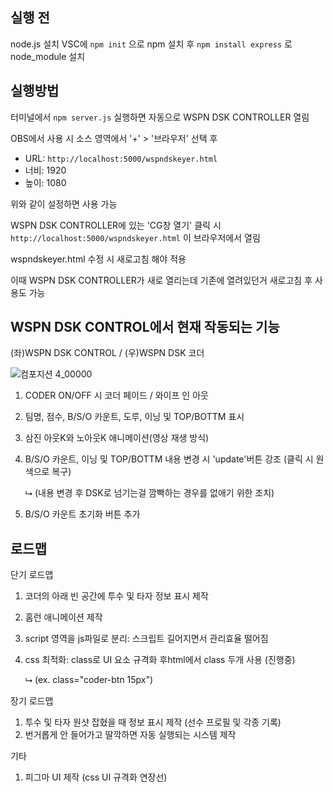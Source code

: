 ## 실행 전
node.js 설치
VSC에 ``` npm init ``` 으로 npm 설치 후 ``` npm install express ``` 로  node_module 설치

## 실행방법

터미널에서 ``` npm server.js ``` 실행하면 자동으로 WSPN DSK CONTROLLER 열림

OBS에서 사용 시 소스 영역에서 '+' > '브라우저' 선택 후 

- URL: ``` http://localhost:5000/wspndskeyer.html ```
- 너비: 1920
- 높이: 1080

위와 같이 설정하면 사용 가능

WSPN DSK CONTROLLER에 있는 'CG창 열기' 클릭 시 ``` http://localhost:5000/wspndskeyer.html ``` 이 브라우저에서 열림

wspndskeyer.html 수정 시 새로고침 해야 적용

이때 WSPN DSK CONTROLLER가 새로 열리는데 기존에 열려있던거 새로고침 후 사용도 가능

## WSPN DSK CONTROL에서 현재 작동되는 기능

(좌)WSPN DSK CONTROL / (우)WSPN DSK 코더

![컴포지션 4_00000](https://github.com/user-attachments/assets/3a7d68f6-d9c9-463f-9c98-35e2cf26bbb7)

1. CODER ON/OFF 시 코더 페이드 / 와이프 인 아웃
2. 팀명, 점수, B/S/O 카운트, 도루, 이닝 및 TOP/BOTTM 표시
3. 삼진 아웃K와 노아웃K 애니메이션(영상 재생 방식)
4. B/S/O 카운트, 이닝 및 TOP/BOTTM 내용 변경 시 'update'버튼 강조 (클릭 시 원색으로 복구)

   ⮡  (내용 변경 후 DSK로 넘기는걸 깜빡하는 경우를 없애기 위한 조치)
6. B/S/O 카운트 초기화 버튼 추가

## 로드맵
단기 로드맵
1. 코더의 아래 빈 공간에 투수 및 타자 정보 표시 제작
2. 홈런 애니메이션 제작
3. script 영역을 js파일로 분리: 스크립트 길어지면서 관리효율 떨어짐
4. css 최적화: class로 UI 요소 규격화 후html에서 class 두개 사용 (진행중)

   ⮡ (ex. class="coder-btn 15px")


장기 로드맵
1. 투수 및 타자 원샷 잡혔을 때 정보 표시 제작 (선수 프로필 및 각종 기록)
2. 번거롭게 안 들어가고 딸깍하면 자동 실행되는 시스템 제작


기타
1. 피그마 UI 제작 (css UI 규격화 연장선)
